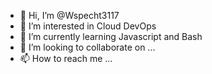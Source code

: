 - 👋 Hi, I’m @Wspecht3117
- 👀 I’m interested in Cloud DevOps
- 🌱 I’m currently learning Javascript and Bash
- 💞️ I’m looking to collaborate on ...
- 📫 How to reach me ...

<!---
Wspecht3117/Wspecht3117 is a ✨ special ✨ repository because its `README.md` (this file) appears on your GitHub profile.
You can click the Preview link to take a look at your changes.
--->
